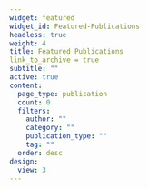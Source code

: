 ```yaml
---
widget: featured
widget_id: Featured-Publications
headless: true
weight: 4
title: Featured Publications
link_to_archive = true
subtitle: ""
active: true
content:
  page_type: publication
  count: 0
  filters:
    author: ""
    category: ""
    publication_type: ""
    tag: ""
  order: desc
design:
  view: 3
---
```


